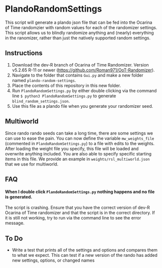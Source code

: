 # PlandoRandomSettings
This script will generate a plando json file that can be fed into the Ocarina of Time randomzier with random values for each of the randomizer settings.
This script allows us to blindly randomize anything and (nearly) everything in the ranomizer, rather than just the natively supported random settings.

## Instructions
1. Download the dev-R branch of Ocarina of Time Randomizer. Version v5.2.65 R-11 or newer  (https://github.com/Roman971/OoT-Randomizer).
2. Navigate to the folder that contains `Gui.py` and make a new folder named `plando-random-settings`.
3. Place the contents of this repository in this new folder.
4. Run `PlandoRandomSettings.py` by either double clicking via the command line `$ python3 PlandoRandomSettings.py` to generate `blind_random_settings.json`.
5. Use this file as a plando file when you generate your randomizer seed.

## Multiworld
Since rando rando seeds can take a long time, there are some settings we can use to ease the pain. You can now define the variable `mw_weights_file` (commented in `PlandoRandomSettings.py`) to a file with edits to the weights. After loading the weight file you specify, this file will be loaded and overwrite anything included. You are also able to specify specific starting items in this file. We provide an example in `weights/rsl_multiworld.json` that we use for multiworld.

## FAQ
#### When I double click `PlandoRandomSettings.py` nothing happens and no file is generated.

The script is crashing. Ensure that you have the correct version of dev-R Ocarina of Time randomizer and that the script is in the correct directory. If it is still not working, try to run via the command line to see the error message.

## To Do
- Write a test that prints all of the settings and options and compares them to what we expect. This can test if a new version of the rando has added new settings, options, or changed names